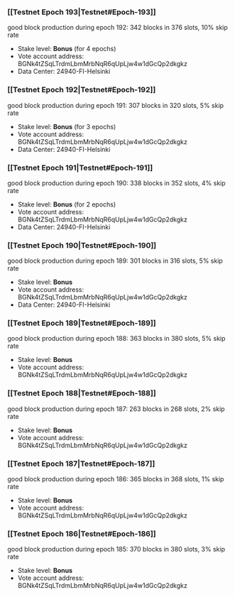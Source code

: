### [[Testnet Epoch 193|Testnet#Epoch-193]]
good block production during epoch 192: 342 blocks in 376 slots, 10% skip rate
* Stake level: **Bonus** (for 4 epochs)
* Vote account address: BGNk4tZSqLTrdmLbmMrbNqR6qUpLjw4w1dGcQp2dkgkz
* Data Center: 24940-FI-Helsinki
### [[Testnet Epoch 192|Testnet#Epoch-192]]
good block production during epoch 191: 307 blocks in 320 slots, 5% skip rate
* Stake level: **Bonus** (for 3 epochs)
* Vote account address: BGNk4tZSqLTrdmLbmMrbNqR6qUpLjw4w1dGcQp2dkgkz
* Data Center: 24940-FI-Helsinki
### [[Testnet Epoch 191|Testnet#Epoch-191]]
good block production during epoch 190: 338 blocks in 352 slots, 4% skip rate
* Stake level: **Bonus** (for 2 epochs)
* Vote account address: BGNk4tZSqLTrdmLbmMrbNqR6qUpLjw4w1dGcQp2dkgkz
* Data Center: 24940-FI-Helsinki
### [[Testnet Epoch 190|Testnet#Epoch-190]]
good block production during epoch 189: 301 blocks in 316 slots, 5% skip rate
* Stake level: **Bonus**
* Vote account address: BGNk4tZSqLTrdmLbmMrbNqR6qUpLjw4w1dGcQp2dkgkz
* Data Center: 24940-FI-Helsinki
### [[Testnet Epoch 189|Testnet#Epoch-189]]
good block production during epoch 188: 363 blocks in 380 slots, 5% skip rate
* Stake level: **Bonus**
* Vote account address: BGNk4tZSqLTrdmLbmMrbNqR6qUpLjw4w1dGcQp2dkgkz
### [[Testnet Epoch 188|Testnet#Epoch-188]]
good block production during epoch 187: 263 blocks in 268 slots, 2% skip rate
* Stake level: **Bonus**
* Vote account address: BGNk4tZSqLTrdmLbmMrbNqR6qUpLjw4w1dGcQp2dkgkz
### [[Testnet Epoch 187|Testnet#Epoch-187]]
good block production during epoch 186: 365 blocks in 368 slots, 1% skip rate
* Stake level: **Bonus**
* Vote account address: BGNk4tZSqLTrdmLbmMrbNqR6qUpLjw4w1dGcQp2dkgkz
### [[Testnet Epoch 186|Testnet#Epoch-186]]
good block production during epoch 185: 370 blocks in 380 slots, 3% skip rate
* Stake level: **Bonus**
* Vote account address: BGNk4tZSqLTrdmLbmMrbNqR6qUpLjw4w1dGcQp2dkgkz